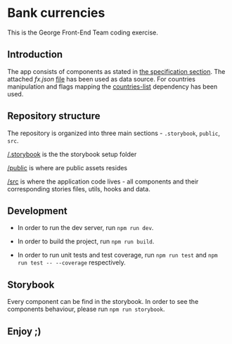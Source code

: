 # Bank currencies

This is the George Front-End Team coding exercise.

## Introduction

The app consists of components as stated in [the specification section](https://github.com/keriati/george-fx-test?tab=readme-ov-file#specification).
The attached _fx.json_ [file](https://github.com/keriati/george-fx-test/blob/master/fx.json) has been used as data source. For countries manipulation and flags mapping the [countries-list](https://www.npmjs.com/package/countries-list) dependency has been used.

## Repository structure

The repository is organized into three main sections - `.storybook`, `public`, `src`.

[/.storybook](https://github.com/SOULPWRD/currencies/tree/main/.storybook) is the the storybook setup folder

[/public](https://github.com/SOULPWRD/currencies/tree/main/public) is where are public assets resides

[/src](https://github.com/SOULPWRD/currencies/tree/main/src) is where the application code lives - all components and their corresponding stories files, utils, hooks and data.

## Development

- In order to run the dev server, run `npm run dev`.

- In order to build the project, run `npm run build`.

- In order to run unit tests and test coverage, run `npm run test` and `npm run test -- --coverage` respectively.

## Storybook

Every component can be find in the storybook. In order to see the components behaviour, please run `npm run storybook`.

## Enjoy ;)
